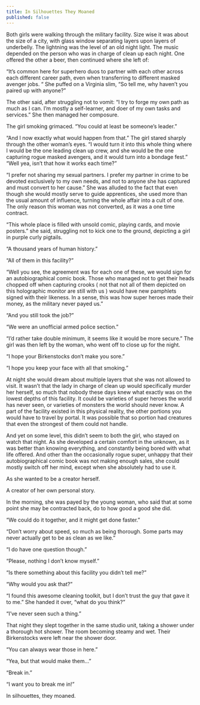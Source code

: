 ```yaml
---
title: In Silhouettes They Moaned
published: false
---
```

Both girls were walking through the military facility. Size wise it was about the size of a city, with glass window separating layers upon layers of underbelly. The lightning was the level of an old night light. The music depended on the person who was in charge of clean up each night. One offered the other a beer, then continued where she left of:

“It’s common here for superhero duos to partner with each other across each different career path, even when transferring to different masked avenger jobs. “ She puffed on a Virginia slim, “So tell me, why haven’t you paired up with anyone?”

The other said, after struggling not to vomit: “I try to forge my own path as much as I can. I’m mostly a self-learner, and doer of my own tasks and services.” She then managed her composure.

The girl smoking grimaced. “You could at least be someone’s leader.”

“And I now exactly what would happen from that.” The girl stared sharply through the other woman’s eyes. “I would turn it into this whole thing where I would be the one leading clean up crew, and she would be the one capturing rogue masked avengers, and it would turn into a bondage fest.”
“Well yea, isn’t that how it works each time?”

“I prefer not sharing my sexual partners. I prefer my partner in crime to be devoted exclusively to my own needs, and not to anyone she has captured and must convert to her cause.” She was alluded to the fact that even though she would mostly serve to guide apprentices, she used more than the usual amount of influence, turning the whole affair into a cult of one. The only reason this woman was not converted, as it was a one time contract.

“This whole place is filled with unsold comic, playing cards, and movie posters.” she said, struggling not to kick one to the ground, depicting a girl in purple curly pigtails.

“A thousand years of human history.”

“All of them in this facility?”

“Well you see, the agreement was for each one of these, we would sign for an autobiographical comic book. Those who managed not to get their heads chopped off when capturing crooks ( not that not all of them depicted on this holographic monitor are still with us ) would have new pamphlets signed with their likeness. In a sense, this was how super heroes made their money, as the military never payed us.”

“And you still took the job?”

“We were an unofficial armed police section.”

“I’d rather take double minimum, it seems like it would be more secure.” The girl was then left by the woman, who went off to close up for the night.

“I hope your Birkenstocks don’t make you sore.”

“I hope you keep your face with all that smoking.”

At night she would dream about multiple layers that she was not allowed to visit. It wasn’t that the lady in charge of clean up would specifically murder her herself, so much that nobody these days knew what exactly was on the lowest depths of this facility. It could be varieties of super heroes the world has never seen, or varieties of monsters the world should never know. A part of the facility existed in this physical reality, the other portions you would have to travel by portal. It was possible that so portion had creatures that even the strongest of them could not handle.

And yet on some level, this didn’t seem to both the girl, who stayed on watch that night. As she developed a certain comfort in the unknown, as it was better than knowing everything, and constantly being bored with what life offered. And other than the occasionally rogue super, unhappy that their autobiographical comic book was not making enough sales, she could mostly switch off her mind, except when she absolutely had to use it.

As she wanted to be a creator herself.

A creator of her own personal story.

In the morning, she was payed by the young woman, who said that at some point she may be contracted back, do to how good a good she did.

“We could do it together, and it might get done faster.”

“Don’t worry about speed, so much as being thorough. Some parts may never actually get to be as clean as we like.”

“I do have one question though.”

“Please, nothing I don’t know myself.”

“Is there something about this facility you didn’t tell me?”

“Why would you ask that?”

“I found this awesome cleaning toolkit, but I don’t trust the guy that gave it to me.” She handed it over, “what do you think?”

“I’ve never seen such a thing.”

That night they slept together in the same studio unit, taking a shower under a thorough hot shower. The room becoming steamy and wet. Their Birkenstocks were left near the shower door.

“You can always wear those in here.”

“Yea, but that would make them...”

“Break in.”

“I want you to break me in!”

In silhouettes, they moaned.
